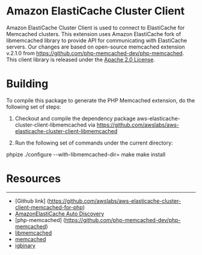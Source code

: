 # Amazon ElastiCache Cluster Client

Amazon ElastiCache Cluster Client is used to connect to ElastiCache for Memcached clusters. This extension uses Amazon ElastiCache fork of libmemcached library to provide API for communicating with ElastiCache servers. Our changes are based on open-source memcached extension v.2.1.0 from https://github.com/php-memcached-dev/php-memcached. 
This client library is released under the [Apache 2.0 License](http://aws.amazon.com/apache-2-0/).

# Building

To compile this package to generate the PHP Memcached extension, do the following set of steps:

1) Checkout and compile the dependency package aws-elasticache-cluster-client-libmemcached via https://github.com/awslabs/aws-elasticache-cluster-client-libmemcached

2) Run the following set of commands under the current directory:

phpize
./configure --with-libmemcached-dir=<path to libmemcached build directory>
make
make install


# Resources
---------
 * [Github link] (https://github.com/awslabs/aws-elasticache-cluster-client-memcached-for-php)
 * [AmazonElastiCache Auto Discovery](http://docs.amazonwebservices.com/AmazonElastiCache/latest/UserGuide/AutoDiscovery.html)
 * [php-memcached] (https://github.com/php-memcached-dev/php-memcached)
 * [libmemcached](http://tangent.org/552/libmemcached.html)
 * [memcached](http://www.danga.com/memcached/)
 * [igbinary](https://github.com/phadej/igbinary/)

